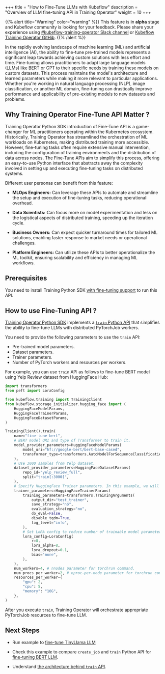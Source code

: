 +++
title = "How to Fine-Tune LLMs with Kubeflow"
description = "Overview of LLM fine-tuning API in Training Operator"
weight = 10
+++

{{% alert title="Warning" color="warning" %}}
This feature is in **alpha** stage and Kubeflow community is looking for your feedback. Please
share your experience using [#kubeflow-training-operator Slack channel](https://kubeflow.slack.com/archives/C985VJN9F)
or [Kubeflow Training Operator GitHib](https://github.com/kubeflow/training-operator/issues/new).
{{% /alert %}}

In the rapidly evolving landscape of machine learning (ML) and artificial intelligence (AI),
the ability to fine-tune pre-trained models represents a significant leap towards achieving custom
solutions with less effort and time. Fine-tuning allows practitioners to adapt large language models
(LLMs) like BERT or GPT to their specific needs by training these models on custom datasets.
This process maintains the model's architecture and learned parameters while making it more relevant
to particular applications. Whether you're working in natural language processing (NLP),
image classification, or another ML domain, fine-tuning can drastically improve performance and
applicability of pre-existing models to new datasets and problems.

## Why Training Operator Fine-Tune API Matter ?

Training Operator Python SDK introduction of Fine-Tune API is a game-changer for ML practitioners
operating within the Kubernetes ecosystem. Historically, Training Operator has streamlined the
orchestration of ML workloads on Kubernetes, making distributed training more accessible. However,
fine-tuning tasks often require extensive manual intervention, including the configuration of
training environments and the distribution of data across nodes. The Fine-Tune APIs aim to simplify
this process, offering an easy-to-use Python interface that abstracts away the complexity involved
in setting up and executing fine-tuning tasks on distributed systems.

Different user personas can benefit from this feature:

- **MLOps Engineers:** Can leverage these APIs to automate and streamline the setup and execution of
  fine-tuning tasks, reducing operational overhead.

- **Data Scientists:** Can focus more on model experimentation and less on the logistical aspects of
  distributed training, speeding up the iteration cycle.

- **Business Owners:** Can expect quicker turnaround times for tailored ML solutions, enabling faster
  response to market needs or operational challenges.

- **Platform Engineers:** Can utilize these APIs to better operationalize the ML toolkit, ensuring
  scalability and efficiency in managing ML workflows.

## Prerequisites

You need to install Training Python SDK [with fine-tuning support](/docs/components/training/installation/#install-python-sdk-with-fine-tuning-capabilities)
to run this API.

## How to use Fine-Tuning API ?

[Training Operator Python SDK](/docs/components/training/installation/#installing-training-python-sdk)
implements a [`train` Python API](https://github.com/kubeflow/training-operator/blob/6ce4d57d699a76c3d043917bd0902c931f14080f/sdk/python/kubeflow/training/api/training_client.py#L112)
that simplifies the ability to fine-tune LLMs with distributed PyTorchJob workers.

You need to provide the following parameters to use the `train` API:

- Pre-trained model parameters.
- Dataset parameters.
- Trainer parameters.
- Number of PyTorch workers and resources per workers.

For example, you can use `train` API as follows to fine-tune BERT model using Yelp Review dataset
from HuggingFace Hub:

```python
import transformers
from peft import LoraConfig

from kubeflow.training import TrainingClient
from kubeflow.storage_initializer.hugging_face import (
    HuggingFaceModelParams,
    HuggingFaceTrainerParams,
    HuggingFaceDatasetParams,
)

TrainingClient().train(
    name="fine-tune-bert",
    # BERT model URI and type of Transformer to train it.
    model_provider_parameters=HuggingFaceModelParams(
        model_uri="hf://google-bert/bert-base-cased",
        transformer_type=transformers.AutoModelForSequenceClassification,
    ),
    # Use 3000 samples from Yelp dataset.
    dataset_provider_parameters=HuggingFaceDatasetParams(
        repo_id="yelp_review_full",
        split="train[:3000]",
    ),
    # Specify HuggingFace Trainer parameters. In this example, we will skip evaluation and model checkpoints.
    trainer_parameters=HuggingFaceTrainerParams(
        training_parameters=transformers.TrainingArguments(
            output_dir="test_trainer",
            save_strategy="no",
            evaluation_strategy="no",
            do_eval=False,
            disable_tqdm=True,
            log_level="info",
        ),
        # Set LoRA config to reduce number of trainable model parameters.
        lora_config=LoraConfig(
            r=8,
            lora_alpha=8,
            lora_dropout=0.1,
            bias="none",
        ),
    ),
    num_workers=4, # nnodes parameter for torchrun command.
    num_procs_per_worker=2, # nproc-per-node parameter for torchrun command.
    resources_per_worker={
        "gpu": 2,
        "cpu": 5,
        "memory": "10G",
    },
)
```

After you execute `train`, Training Operator will orchestrate appropriate PyTorchJob resources
to fine-tune LLM.

## Next Steps

- Run example to [fine-tune TinyLlama LLM](https://github.com/kubeflow/training-operator/blob/6ce4d57d699a76c3d043917bd0902c931f14080f/examples/pytorch/language-modeling/train_api_hf_dataset.ipynb)

- Check this example to compare `create_job` and `train` Python API for
  [fine-tuning BERT LLM](https://github.com/kubeflow/training-operator/blob/6ce4d57d699a76c3d043917bd0902c931f14080f/examples/pytorch/text-classification/Fine-Tune-BERT-LLM.ipynb).

- Understand [the architecture behind `train` API](/docs/components/training/reference/fine-tuning).
